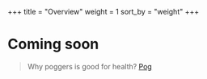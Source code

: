 +++
title = "Overview"
weight = 1
sort_by = "weight"
+++

# Coming soon

> Why poggers is good for health?
[Pog](https://example.com)
